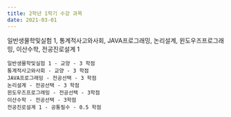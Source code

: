 ```yaml
---
title: 2학년 1학기 수강 과목
date: 2021-03-01
---
```


일반생물학및실험 1, 통계적사고와사회, JAVA프로그래밍, 논리설계, 윈도우즈프로그래밍, 이산수학, 전공진로설계 1

<!--more-->
```
일반생물학및실험 1 - 교양 - 3 학점
통계적사고와사회 - 교양 - 3 학점
JAVA프로그래밍 - 전공선택 - 3 학점
논리설계 - 전공선택 - 3 학점
윈도우즈프로그래밍 - 전공선택 - 3학점
이산수학 - 전공선택 - 3학점
전공진로설계 1 - 공통필수 - 0.5 학점
```